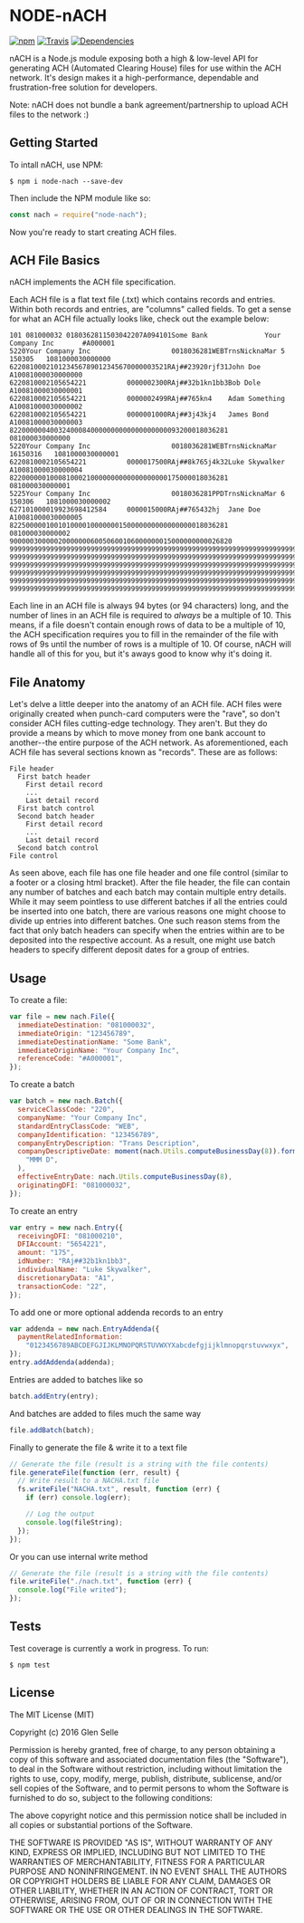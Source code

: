# NODE-nACH

[![npm](https://img.shields.io/npm/v/nach2.svg?maxAge=2592000)](https://www.npmjs.com/package/node-nach)
[![Travis](https://img.shields.io/travis/glenselle/nACH.svg?maxAge=2592000)](https://travis-ci.org/wilix-team/node-nach)
[![Dependencies](https://david-dm.org/wilix-team/node-nach.svg)](https://david-dm.org/wilix-team/node-nach)

nACH is a Node.js module exposing both a high & low-level API for generating ACH (Automated Clearing House) files for use within the ACH network. It's design makes it a high-performance, dependable and frustration-free solution for developers.

Note: nACH does not bundle a bank agreement/partnership to upload ACH files to the network :)

## Getting Started

To intall nACH, use NPM:

    $ npm i node-nach --save-dev

Then include the NPM module like so:

```js
const nach = require("node-nach");
```

Now you're ready to start creating ACH files.

## ACH File Basics

nACH implements the ACH file specification.

Each ACH file is a flat text file (.txt) which contains records and entries. Within both records and entries, are "columns" called fields. To get a sense for what an ACH file actually looks like, check out the example below:

    101 081000032 0180362811503042207A094101Some Bank              Your Company Inc       #A000001
    5220Your Company Inc                    0018036281WEBTrnsNicknaMar 5 150305   1081000030000000
    622081000210123456789012345670000003521RAj##23920rjf31John Doe              A10081000030000000
    6220810002105654221          0000002300RAj##32b1kn1bb3Bob Dole              A10081000030000001
    6220810002105654221          0000002499RAj##765kn4    Adam Something        A10081000030000002
    6220810002105654221          0000001000RAj##3j43kj4   James Bond            A10081000030000003
    822000000400324000840000000000000000000093200018036281                         081000030000000
    5220Your Company Inc                    0018036281WEBTrnsNicknaMar 16150316   1081000030000001
    6220810002105654221          0000017500RAj##8k765j4k32Luke Skywalker        A10081000030000004
    822000000100081000210000000000000000000175000018036281                         081000030000001
    5225Your Company Inc                    0018036281PPDTrnsNicknaMar 6 150306   1081000030000002
    627101000019923698412584     0000015000RAj##765432hj  Jane Doe              A10081000030000005
    822500000100101000010000000150000000000000000018036281                         081000030000002
    9000003000002000000060050600106000000015000000000026820
    9999999999999999999999999999999999999999999999999999999999999999999999999999999999999999999999
    9999999999999999999999999999999999999999999999999999999999999999999999999999999999999999999999
    9999999999999999999999999999999999999999999999999999999999999999999999999999999999999999999999
    9999999999999999999999999999999999999999999999999999999999999999999999999999999999999999999999
    9999999999999999999999999999999999999999999999999999999999999999999999999999999999999999999999
    9999999999999999999999999999999999999999999999999999999999999999999999999999999999999999999999

Each line in an ACH file is always 94 bytes (or 94 characters) long, and the number of lines in an ACH file is required to _always_ be a multiple of 10. This means, if a file doesn't contain enough rows of data to be a multiple of 10, the ACH specification requires you to fill in the remainder of the file with rows of 9s until the number of rows is a multiple of 10. Of course, nACH will handle all of this for you, but it's aways good to know why it's doing it.

## File Anatomy

Let's delve a little deeper into the anatomy of an ACH file. ACH files were originally created when punch-card computers were the "rave", so don't consider ACH files cutting-edge technology. They aren't. But they do provide a means by which to move money from one bank account to another--the entire purpose of the ACH network. As aforementioned, each ACH file has several sections known as "records". These are as follows:

    File header
      First batch header
        First detail record
        ...
        Last detail record
      First batch control
      Second batch header
        First detail record
        ...
        Last detail record
      Second batch control
    File control

As seen above, each file has one file header and one file control (similar to a footer or a closing html bracket). After the file header, the file can contain any number of batches and each batch may contain multiple entry details. While it may seem pointless to use different batches if all the entries could be inserted into one batch, there are various reasons one might choose to divide up entries into different batches. One such reason stems from the fact that only batch headers can specify when the entries within are to be deposited into the respective account. As a result, one might use batch headers to specify different deposit dates for a group of entries.

## Usage

To create a file:

```js
var file = new nach.File({
  immediateDestination: "081000032",
  immediateOrigin: "123456789",
  immediateDestinationName: "Some Bank",
  immediateOriginName: "Your Company Inc",
  referenceCode: "#A000001",
});
```

To create a batch

```js
var batch = new nach.Batch({
  serviceClassCode: "220",
  companyName: "Your Company Inc",
  standardEntryClassCode: "WEB",
  companyIdentification: "123456789",
  companyEntryDescription: "Trans Description",
  companyDescriptiveDate: moment(nach.Utils.computeBusinessDay(8)).format(
    "MMM D",
  ),
  effectiveEntryDate: nach.Utils.computeBusinessDay(8),
  originatingDFI: "081000032",
});
```

To create an entry

```js
var entry = new nach.Entry({
  receivingDFI: "081000210",
  DFIAccount: "5654221",
  amount: "175",
  idNumber: "RAj##32b1kn1bb3",
  individualName: "Luke Skywalker",
  discretionaryData: "A1",
  transactionCode: "22",
});
```

To add one or more optional addenda records to an entry

```js
var addenda = new nach.EntryAddenda({
  paymentRelatedInformation:
    "0123456789ABCDEFGJIJKLMNOPQRSTUVWXYXabcdefgjijklmnopqrstuvwxyx",
});
entry.addAddenda(addenda);
```

Entries are added to batches like so

```js
batch.addEntry(entry);
```

And batches are added to files much the same way

```js
file.addBatch(batch);
```

Finally to generate the file & write it to a text file

```js
// Generate the file (result is a string with the file contents)
file.generateFile(function (err, result) {
  // Write result to a NACHA.txt file
  fs.writeFile("NACHA.txt", result, function (err) {
    if (err) console.log(err);

    // Log the output
    console.log(fileString);
  });
});
```

Or you can use internal write method

```js
// Generate the file (result is a string with the file contents)
file.writeFile("./nach.txt", function (err) {
  console.log("File writed");
});
```

## Tests

Test coverage is currently a work in progress. To run:

    $ npm test

## License

The MIT License (MIT)

Copyright (c) 2016 Glen Selle

Permission is hereby granted, free of charge, to any person obtaining a copy
of this software and associated documentation files (the "Software"), to deal
in the Software without restriction, including without limitation the rights
to use, copy, modify, merge, publish, distribute, sublicense, and/or sell
copies of the Software, and to permit persons to whom the Software is
furnished to do so, subject to the following conditions:

The above copyright notice and this permission notice shall be included in
all copies or substantial portions of the Software.

THE SOFTWARE IS PROVIDED "AS IS", WITHOUT WARRANTY OF ANY KIND, EXPRESS OR
IMPLIED, INCLUDING BUT NOT LIMITED TO THE WARRANTIES OF MERCHANTABILITY,
FITNESS FOR A PARTICULAR PURPOSE AND NONINFRINGEMENT. IN NO EVENT SHALL THE
AUTHORS OR COPYRIGHT HOLDERS BE LIABLE FOR ANY CLAIM, DAMAGES OR OTHER
LIABILITY, WHETHER IN AN ACTION OF CONTRACT, TORT OR OTHERWISE, ARISING FROM,
OUT OF OR IN CONNECTION WITH THE SOFTWARE OR THE USE OR OTHER DEALINGS IN
THE SOFTWARE.

